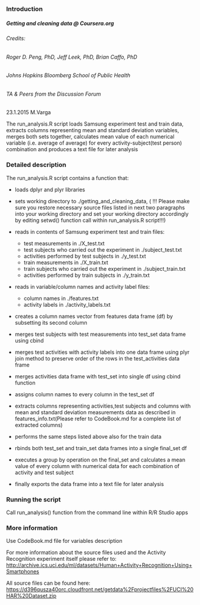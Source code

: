 ### Introduction

##### Getting and cleaning data @ Coursera.org
###### Credits: 
###### 		Roger D. Peng, PhD, Jeff Leek, PhD, Brian Caffo, PhD
######          Johns Hopkins Bloomberg School of Public Health
######          TA & Peers from the Discussion Forum 
           
 23.1.2015 M.Varga

 The run_analysis.R script loads Samsung experiment test and train data, extracts columns representing mean 
 and standard deviation variables, merges both sets together, calculates mean value of each numerical 
 variable (i.e. average of average) for every activity-subject(test person) combination and produces a text file for later analysis 

### Detailed description

 The run_analysis.R script contains a function that:
   * loads dplyr and plyr libraries
   * sets working directory to ./getting_and_cleaning_data, ( !!! Please make sure you restore necessary source files listed in next two paragraphs into your working directory and set your working directory accordingly by editing setwd() function call within run_analysis.R script!!!)
   
* reads in contents of Samsung experiment test and train files:
    * test measurements in ./X_test.txt  
    * test subjects who carried out the experiment in ./subject_test.txt
    * activities performed by test subjects in ./y_test.txt
    * train measurements in ./X_train.txt
    * train subjects who carried out the experiment in ./subject_train.txt
    * activities performed by train subjects in ./y_train.txt 

* reads in variable/column names and activity label files:

    * column names in ./features.txt
    * activity labels in ./activity_labels.txt

* creates a column names vector from features data frame (df) by subsetting its second column

* merges test subjects with test measurements into test_set data frame using cbind 

* merges test activities with activity labels into one data frame using plyr join method to preserve order of the rows in the test_activities data frame 

* merges activities data frame with test_set into single df using cbind function

* assigns column names to every column in the test_set df 

* extracts columns representing activities,test subjects and columns with mean and standard deviation measurements data
as described in features_info.txt(Please refer to CodeBook.md for a complete list of extracted columns)

* performs the same steps listed above also for the train data

* rbinds both test_set and train_set data frames into a single final_set df

* executes a group by operation on the final_set and calculates a mean value of every 
 column with numerical data for each combination of activity and test subject

* finally exports the data frame into a text file for later analysis


### Running the script 

 Call run_analysis() function from the command line within R/R Studio apps

### More information

 Use CodeBook.md file for variables description

 For more information about the source files used and the Activity Recognition experiment itself please refer to: 
 http://archive.ics.uci.edu/ml/datasets/Human+Activity+Recognition+Using+Smartphones

 All source files can be found here:  https://d396qusza40orc.cloudfront.net/getdata%2Fprojectfiles%2FUCI%20HAR%20Dataset.zip 

